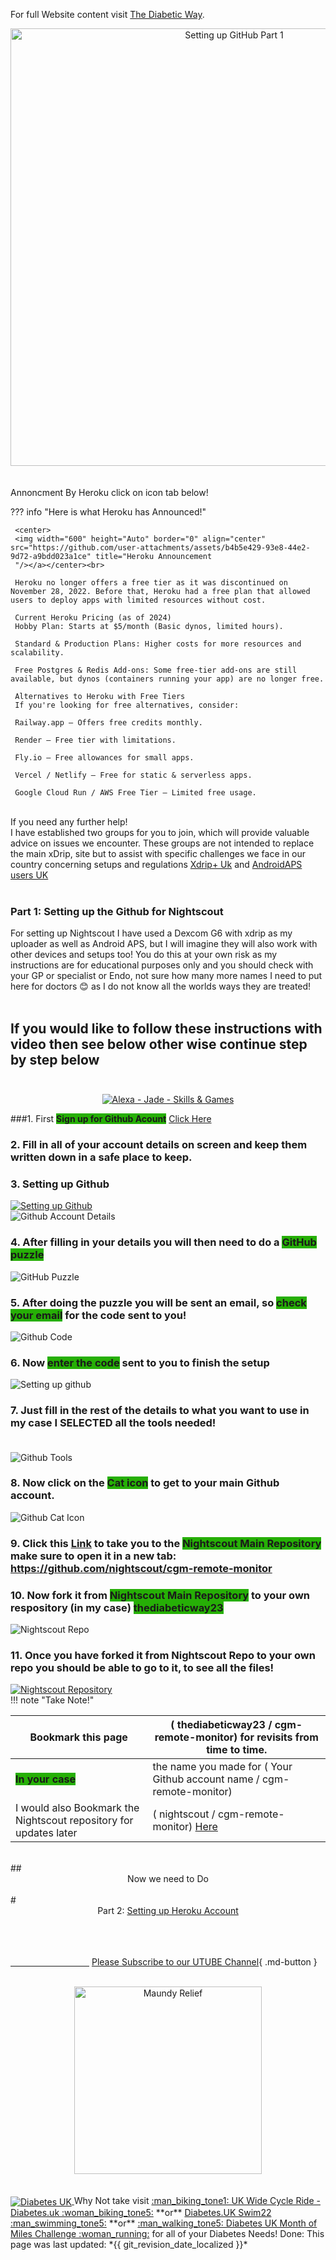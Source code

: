 
For full Website content visit [The Diabetic Way](https://www.thediabeticway.co.uk/index.php/en/).
<br>
<Center><img width="700" height="Auto" border="0" align="center"  src="https://github.com/user-attachments/assets/e8f4cf96-e0a4-4787-ba8e-f9932541ff6a" title="Setting up GitHub Part 1"/></center></a>
<br>

<br>
Annoncment By Heroku click on icon tab below!<br>

??? info "Here is what Heroku has Announced!"


     <center>
     <img width="600" height="Auto" border="0" align="center"  src="https://github.com/user-attachments/assets/b4b5e429-93e8-44e2-9d72-a9bdd023a1ce" title="Heroku Announcement
     "/></a></center><br>

     Heroku no longer offers a free tier as it was discontinued on November 28, 2022. Before that, Heroku had a free plan that allowed users to deploy apps with limited resources without cost.

     Current Heroku Pricing (as of 2024)
     Hobby Plan: Starts at $5/month (Basic dynos, limited hours).

     Standard & Production Plans: Higher costs for more resources and scalability.

     Free Postgres & Redis Add-ons: Some free-tier add-ons are still available, but dynos (containers running your app) are no longer free.

     Alternatives to Heroku with Free Tiers
     If you're looking for free alternatives, consider:

     Railway.app – Offers free credits monthly.

     Render – Free tier with limitations.

     Fly.io – Free allowances for small apps.

     Vercel / Netlify – Free for static & serverless apps.

     Google Cloud Run / AWS Free Tier – Limited free usage.



<br>
 If you need any further help!<br>
 I have established two groups for you to join, which will provide valuable advice on issues we encounter. These groups are not intended to replace the main xDrip, site but to assist with specific challenges we face in our country concerning setups and regulations
<a href=" https://www.facebook.com/groups/5390196001057776" target="_blank" title="Xdrip+ Uk">Xdrip+ Uk</a>
 and <a href=" https://www.facebook.com/groups/2064928127034626" target="_blank" title="AndroidAPS users UK">AndroidAPS users UK</a>  <br>

 <br>

### Part 1: Setting up the Github for Nightscout <br>

For setting up Nightscout I have used a Dexcom G6 with xdrip as my uploader as well as Android APS, but I will imagine they will also work
with other devices and setups too! You do this at your own risk as my instructions are for educational purposes only and you should check with your GP or specialist or Endo, not sure how many more names I need to put here for doctors 😊  as I do not know all the worlds ways they are treated!
<br><br>


## If you would like to follow these instructions with video then see below other wise continue step by step below <br><br>
  
<center>
<a href="https://www.youtube.com/watch?v=6o3AdkQBVog" target="_blank">
  <img width="auto" height="auto" border="0" align="center"  src="https://github.com/user-attachments/assets/10b11bec-2b17-4423-8549-02b30aa50faa" title="Alexa - Jade - Skills & Games"/></a></center>

  
 
###1. First <span style="background-color:#26AF06">**Sign up for Github Acount**</span>   <a href=" https://github.com/" target="_blank" title="Github">Click Here</a><br>

### 2. Fill in all of your account  details  on screen and keep them written down in a safe place to keep.<br>

### 3. Setting up Github<br>
<a href="https://github.com/" target="_blank">
  <img width="auto" height="auto" border="0" align="center"  src="https://github.com/user-attachments/assets/22b39f57-b5d8-4ca3-8186-78a10c181e37" title="Setting up Github"/>
</a><br>

  <img width="Auto" height="Auto" border="0" align="center"  src="https://github.com/user-attachments/assets/e4c69cc2-5e29-4df0-9cb8-103f6fa002a5" title="Github Account Details"/>
</a><br>

### 4. After filling in your details you will then need to do a <span style="background-color:#26AF06">**GitHub puzzle**</span><br>

  <img width="auto" height="auto" border="0" align="center"  src="https://github.com/user-attachments/assets/db5b24a7-200e-4a9a-ae79-4310743a7cb1" title="GitHub Puzzle"/>
</a><br>

### 5. After doing the puzzle you will be sent an email, so <span style="background-color:#26AF06">**check your email**</span>  for the code sent to you!<br> 

  <img width="auto" height="auto" border="0" align="center"  src="https://github.com/user-attachments/assets/09892f4e-3bbe-42d0-85c6-d872b08a5a00" title="Github Code"/>
</a><br>

### 6. Now <span style="background-color:#26AF06">**enter the code**</span> sent to you to finish the setup<br>

  <img width="auto" height="auto" border="0" align="center"  src="https://github.com/user-attachments/assets/d49d3b81-b48f-40c1-a982-defcf4fa6f92" title="Setting up github"/>
</a><br>

### 7. Just fill in the rest of the details to what you want to use in my case I SELECTED all the tools needed!<br><br>
<img width="auto" height="auto" border="0" align="center"  src="https://github.com/user-attachments/assets/ccee380f-ab75-4ce8-b4fb-90155e62ed4a" title="Github Tools"/>
</a><br>

### 8. Now click on the <span style="background-color:#26AF06">**Cat icon**</span>  to get to your main Github account. <br>
<img width="auto" height="auto" border="0" align="center"  src="https://github.com/user-attachments/assets/20fd3db4-d682-4192-9c74-291855e1a490" title="Github Cat Icon"/>
</a><br>

### 9. Click this <a href=" https://github.com/nightscout/cgm-remote-monitor" target="_blank" title="Nightscout Main Repository">Link</a> to take you to the <span style="background-color:#26AF06">**Nightscout Main Repository**</span> make sure to open it in a new tab: https://github.com/nightscout/cgm-remote-monitor <br>

### 10. Now fork it from <span style="background-color:#26AF06">**Nightscout Main Repository**</span> to your own respository (in my case)  <span style="background-color:#26AF06">**thediabeticway23**</span> <br>
<img width="Auto" height="Auto" border="0" align="center"  src="https://github.com/user-attachments/assets/f4ecb55e-03d6-4fc2-be6f-fb9718360049" title="Nightscout Repo"/></a><br>

### 11. Once you have forked it from Nightscout Repo to your own repo you should be able to go to it, to see all the files!

<a href="https://youtu.be/M78KtZ5WbYw" target="_blank">
  <img width="auto" height="auto" border="0" align="center"  src="https://github.com/user-attachments/assets/9df64024-1d3a-4481-94e5-3c7d48ac6ec2" title="Nightscout Repository"/></a></center>


 <br>
!!! note "Take Note!"

| Bookmark this page | ( thediabeticway23 / cgm-remote-monitor) for revisits from time to time. <br />  | 
| --------  | -------- |
|<span style="background-color:#26AF06">**In your case**</span>     | the name you made for ( Your Github account name / cgm-remote-monitor) <br />  |
|  I would also Bookmark the Nightscout repository for updates later | ( nightscout / cgm-remote-monitor) <a href=" https://github.com/nightscout/cgm-remote-monitor" target="_blank" title="Nightscout Main Repository">Here</a> <br />  |




<br>
## <center>Now we need to Do <br></center>
<br>
# <center>Part 2: <a href="https://atlas-night-out.github.io/xdrip-Nightscout-AAPS/user-guide/Nightscout/Setting_up_Heroku_Account_part2/ " target="_blank" title="Setting up Heroku Account">Setting up Heroku Account</a> </center>
<br>

 <br>



<br>

[&emsp;&emsp;&emsp;&emsp;&emsp;&emsp;&emsp;&emsp;&emsp;]()
[Please Subscribe to our UTUBE Channel](https://www.youtube.com/channel/UC9TwtBefjjKw_uKHiIWMkBA?sub_confirmation=1){ .md-button }

<br>
<a href="https://maundyrelief.org.uk/" target="_blank">
  <center><img width="300" height="auto" border="0" align=""  src="https://github.com/user-attachments/assets/585dd221-4f22-4e83-978d-3eedb39d3ca9" title="Maundy Relief"/></center></a>
<br>

<br>
<a href="https://www.diabetes.org.uk/" target="_blank">
<img width="auto" height="auto" border="0" align="center"  src="https://github.com/user-attachments/assets/21b87537-f1fa-4e01-904c-132085884544" title="Diabetes UK"/> </a>Why Not take visit <a href="https://www.diabetes.org.uk/support-us/fundraise/fundraising-events/pedal-for-progress" target="_blank"> :man_biking_tone1: UK Wide Cycle Ride - Diabetes.uk :woman_biking_tone5:</a> **or** <a href="https://swim22.diabetes.org.uk/?fbclid=IwAR3XSygKTkbU7l_Xgu88WU3Q3EYFrFoAj1STvQTVz_6X-xthmjqOUWMTiww" target="_blank">Diabetes.UK Swim22 :man_swimming_tone5:</a> **or** <a href="https://www.diabetes.org.uk/support-us/fundraise/fundraising-events/60-miles-challenge" target="_blank">:man_walking_tone5: Diabetes UK Month of Miles Challenge :woman_running:</a> for all of your Diabetes Needs!
Done:
This page was last updated: *{{ git_revision_date_localized }}*



  <!-- 

   # Light Mode
    - scheme: default
      toggle:
        icon: material/weather-night
        name: Light mode
      primary: black
      accent: deep orange

extra:
  social:
    - icon: fontawesome/brands/linkedin
      link: https://www.linkedin.com/public-profile/settings?trk=d_flagship3_profile_self_view_public_profile
    - icon: fontawesome/brands/twitter
      link: https://x.com/T1AtlasNightOut
    - icon: fontawesome/brands/github
      link: https://github.com/Atlas-Night-Out/xdrip-Nightscout-AAPS
    - icon: fontawesome/brands/youtube
      link: https://www.youtube.com/channel/UC9TwtBefjjKw_uKHiIWMkBA?sub_confirmation=1
      
      


  copyright: Copyright &copy; 2025 D. Gall
  generator: false
    
markdown_extensions:
  - pymdownx.highlight:
      anchor_linenums: true

  ******************************************************************************************************************
  mkdocs.yml    # The configuration file.
    docs/
    index.md  # The documentation homepage.
       ...       # Other markdown pages, images and other files.
		
		*************************************************************************
		center text**
		## <center>Now Do  </center><br>
		
		*************************************************************
		
		
<a href="http://nightscout.github.io/pages/update-fork/" target="_blank">
  <img width="auto" height="auto" border="0" align="center"  src="/img/Nightscout/Time to Update Nightscout.png" title="Update Tool"/></a>		
		
		
adding 	Yellow Hightligher!!!!!!!!	with bold too
<span style="background-color: #FFFF00">**Marked text**</span>


adding 	Green Hightligher!!!!!!!!	with bold too
<span style="background-color:#26AF06">**Routines**</span>

<a>
  <img width="auto" height="auto" border="0" align="center"  src="/img/Nightscout/Time to Update Nightscout.png" title="Update Tool"/></a>	




Adding a image with link
<a href="https://www.youtube.com/watch?v=MFsbm45b6YY" target="_blank">
  <img width="auto" height="auto" border="0" align="center"  src="/img/Part 1 Setting up Github 2021/Github account details.jpg" title="github account details"/>
</a><br>


Adding Video

<iframe width="850" height="415" src="https://www.youtube.com/embed/MFsbm45b6YY" title="YouTube video player" frameborder="0" allow="accelerometer; autoplay; clipboard-write; encrypted-media; gyroscope; picture-in-picture" allowfullscreen></iframe>


Adding an embeded video
<iframe id="video3" width="560" height="315" src="https://www.youtube.com/embed/o7-T2IrDJ_A" title="YouTube video player" frameborder="0" allow="accelerometer; autoplay; clipboard-write; encrypted-media; gyroscope; picture-in-picture" allowfullscreen></iframe>

Adding an False video to utube from image!!!!!!!!!!!!!!!!
<center>
<a href="https://youtu.be/FZvuVlHOh8w" target="_blank">
  <img width="auto" height="auto" border="0" align="center"  src="https://github.com/user-attachments/assets/f44c325b-d1d0-483a-813b-bc45813f846a" title="Alexa - Jade - Skills & Games"/></a></center>


Note
**Note:** a note is something that needs to be mentioned but is apart from the context.


!!! Warning "Important Notice"

!!! note "Notes"

??? info "Here is what Heroku has Announced!"
    this needs to be correcr format!


List
This is a regular paragraph.

Paragraph:

1. **Now Open another tab**  to make a Mongodb Atlas** Account: <a href="https://www.mongodb.com/cloud/atlas" target="_blank" title="Click Start Free">See Here</a> 
  and **click** Start Free
 <img width="auto" height="auto" border="0" align="center"  src="/img/Atlas/MongoDB Atlas start free.jpg"Click Start"/>
   2. Sub item two
   3. Sub item three
2. Item two



font size
<font size="4">

</font>

link
<a href=" https://github.com/" target="_blank" title="First create a user account by going to">Click Here</a>


Table:
| Syntax | Description |
| ----------- | ----------- |
| Header | Title |
| Paragraph | Text |


| Feature    | AAPS|Tandem Control-IQ / Omnipod 5|
| ----------- | ------------------------------|-------------|
| `Cost`       | Free        |££££ - Funded (pump + supplies)
|
| `Customization`       |Fully adjustable |Limited by FDA rules|
| `Pump Choice`    | Multiple options  |Brand-locked|
| `Approval`    | DIY (community-supported)  |FDA-approved|


More advanced formatting can be done using HTML tags. Which tags are supported is beyond the scope of this guide, but I will say that the one I use commonly is <br /> to force cells to span multiple lines.

| Header 1  | Header 2 |
| --------  | -------- |
| data      | Some long data that <br /> spans multiple lines |




Video in a box border!

<table width="1166" border="1" style="border-color: #000000; background-color: #ffffff;" cellpadding="1" cellspacing="1" height="98">
<tbody>
<tr style="height: 16px;">
<td style="width: 1158px; border-color: #000000; background-color: #5B9BD5;" fff=""><span style="font-size: 14pt;"><span style="color: #ffffff;">video Instructions,</span></span></td>
</tr>
<tr style="height: 56.4063px;">
<td style="width: 1158px; border-color: #000000;"><span style="font-family: tahoma, arial, helvetica, sans-serif; font-size: 14pt;">
 <iframe id="video3" width="860" height="515" src="https://www.youtube.com/embed/6o3AdkQBVog" title="YouTube video player" frameborder="0" allow="accelerometer; autoplay; clipboard-write; encrypted-media; gyroscope; picture-in-picture" allowfullscreen></iframe>  </span></td>
</tr>
</tbody>
</table>
*****************************************************
Warning Note<table width="1266" border="1" style="border-color: #000000; background-color: #ffffff;" cellpadding="1" cellspacing="1" height="98">
<tbody>
<tr style="height: 16px;">
<td style="width: 1158px; border-color: #000000; background-color: #FF0000;" fff=""><span style="font-size: 14pt;"><strong><span style="color: #ffffff;">Warning!</span></strong></span></td>
</tr>
<tr style="height: 56.4063px;">
<td style="width: 1158px; border-color: #000000;"><span style="font-family: tahoma, arial, helvetica, sans-serif; font-size: 14pt;"> 1: Some new features, updates, or bug fixes may require that you clear your browser cache before you will see the changes taken effect<br/> 2: If you get no errors and no readings after a while see about doing a <a href="http://127.0.0.1:8000/user-guide/Redeploying%20your%20repository/" target="_blank" title="Redeploying your repository link">Redeploying your repository</a> </span></td>
</tr>
</tbody>
</table>

-->


<!--  
  ******************************************************************************************************************
  mkdocs.yml    # The configuration file.
    docs/
    index.md  # The documentation homepage.
       ...       # Other markdown pages, images and other files.
		
		****************************************************************

[In the the video above](../xdrip/Xdrip%20-%20Setting%20up%20Glucose%20Meters.md#video-instructions)





!!!warning 
    Do not use CONTOUR DIABETES app, when using xdrip you can only have one App running!
   <br><br>



   !!!info 
    Do not use CONTOUR DIABETES app, when using xdrip you can only have one App running!
   <br><br>


		
<a href="http://nightscout.github.io/pages/update-fork/" target="_blank">
  <img width="auto" height="auto" border="0" align="center"  src="/img/Nightscout/Time to Update Nightscout.png" title="Update Tool"/></a>		
		
		
adding 	Yellow Hightligher!!!!!!!!	with bold too
<span style="background-color: #FFFF00">**Marked text**</span>


link

<a href=" https://github.com/" target="_blank" title="Github">Click Here</a> 

  <img width="auto" height="auto" border="0" align="center"  src="/img/Fork and Deploy cgm remote monitory Part 4/warning_sign.png" title="Update Tool"/></a>	

<img width="30" height="30" src="/img/Fork and Deploy cgm remote monitory Part 4/clipart2068155.png">

Adding a image with link
<a href="https://www.youtube.com/watch?v=MFsbm45b6YY" target="_blank">
  <img width="auto" height="auto" border="0" align="center"  src="/img/Part 1 Setting up Github 2021/Github account details.jpg" title="github account details"/>
</a><br>


Adding Video

<iframe width="850" height="415" src="https://www.youtube.com/embed/MFsbm45b6YY" title="YouTube video player" frameborder="0" allow="accelerometer; autoplay; clipboard-write; encrypted-media; gyroscope; picture-in-picture" allowfullscreen></iframe>


Adding an embeded video
<iframe id="video3" width="560" height="315" src="https://www.youtube.com/embed/o7-T2IrDJ_A" title="YouTube video player" frameborder="0" allow="accelerometer; autoplay; clipboard-write; encrypted-media; gyroscope; picture-in-picture" allowfullscreen></iframe>


Note
**Note:** a note is something that needs to be mentioned but is apart from the context.


!!! warning "Heroku - See above!"





List
This is a regular paragraph.

Paragraph:

1. **Now Open another tab**  to make a Mongodb Atlas** Account: <a href="https://www.mongodb.com/cloud/atlas" target="_blank" title="Click Start Free">See Here</a> 
  and **click** Start Free
 <img width="auto" height="auto" border="0" align="center"  src="/img/Atlas/MongoDB Atlas start free.jpg"Click Start"/>
   2. Sub item two
   3. Sub item three
2. Item two



font size
<font size="4">

</font>

link
<a href=" https://github.com/" target="_blank" title="First create a user account by going to">Click Here</a>

*******************************************************************************************************************************
*******************************
orange table

<table width="1166" border="1" style="border-color: #000000; background-color: #ffffff;" cellpadding="1" cellspacing="1" height="98">
<tbody>
<tr style="height: 16px;">
<td style="width: 1158px; border-color: #000000; background-color: #db4e12;" fff=""><span style="font-size: 14pt;"><strong><span style="color: #ffffff;">Note!</span></strong></span></td>
</tr>
<tr style="height: 56.4063px;">
<td style="width: 1158px; border-color: #000000;"><span style="font-family: tahoma, arial, helvetica, sans-serif; font-size: 14pt;">If you’re on Heroku and have Automatic Deploys enabled, you’re done!<br>
 If you don’t have Automatic Deploys on yet, or aren’t sure, run through these steps below!</span></td>
</tr>
</tbody>
</table>
***************************************
red warning table
***************************
<table width="1266" border="1" style="border-color: #000000; background-color: #ffffff;" cellpadding="1" cellspacing="1" height="98">
<tbody>
<tr style="height: 16px;">
<td style="width: 1158px; border-color: #000000; background-color: #FF0000;" fff=""><span style="font-size: 14pt;"><strong><span style="color: #ffffff;">Warning!</span></strong></span></td>
</tr>
<tr style="height: 56.4063px;">
<td style="width: 1158px; border-color: #000000;"><span style="font-family: tahoma, arial, helvetica, sans-serif; font-size: 14pt;"> 1: Some new features, updates, or bug fixes may require that you clear your browser cache before you will see the changes taken effect<br/> 2: If you get no errors and no readings after a while see about doing a <a href="http://127.0.0.1:8000/user-guide/Redeploying%20your%20repository/" target="_blank" title="Redeploying your repository link">Redeploying your repository</a> </span></td>
</tr>
</tbody>
</table>
*********************************
Blue Note
******************************
<table width="1166" border="1" style="border-color: #000000; background-color: #ffffff;" cellpadding="1" cellspacing="1" height="98">
<tbody>
<tr style="height: 16px;">
<td style="width: 1158px; border-color: #000000; background-color: #5B9BD5;" fff=""><span style="font-size: 14pt;"><strong><span style="color: #ffffff;">Note!</span></strong></span></td>
</tr>
<tr style="height: 56.4063px;">
<td style="width: 1158px; border-color: #000000;"><span style="font-family: tahoma, arial, helvetica, sans-serif; font-size: 14pt;"> You will have already needed to have done <a href="https://atlas-night-out.github.io/xdrip-Nightscout-AAPS/user-guide/Setting_up_Github_Account_part1/" target="_blank" title="firt you need to do Part 1 Setting up Github Account for Nightscout">Part 1 Setting up Github Account for Nightscout</a>. To be able to continue.</span></span></td>
</tr>
</tbody>
</table>



Table
| Syntax | Description |
| ----------- | ----------- |
| Header | Title |
| Paragraph | Text |


Video in a box border!

<table width="1166" border="1" style="border-color: #000000; background-color: #ffffff;" cellpadding="1" cellspacing="1" height="98">
<tbody>
<tr style="height: 16px;">
<td style="width: 1158px; border-color: #000000; background-color: #5B9BD5;" fff=""><span style="font-size: 14pt;"><span style="color: #ffffff;">video Instructions,</span></span></td>
</tr>
<tr style="height: 56.4063px;">
<td style="width: 1158px; border-color: #000000;"><span style="font-family: tahoma, arial, helvetica, sans-serif; font-size: 14pt;">
 <iframe id="video3" width="860" height="515" src="https://www.youtube.com/embed/6o3AdkQBVog" title="YouTube video player" frameborder="0" allow="accelerometer; autoplay; clipboard-write; encrypted-media; gyroscope; picture-in-picture" allowfullscreen></iframe>  </span></td>
</tr>
</tbody>
</table>
*****************************************************
Warning Note<table width="1266" border="1" style="border-color: #000000; background-color: #ffffff;" cellpadding="1" cellspacing="1" height="98">
<tbody>
<tr style="height: 16px;">
<td style="width: 1158px; border-color: #000000; background-color: #FF0000;" fff=""><span style="font-size: 14pt;"><strong><span style="color: #ffffff;">Warning!</span></strong></span></td>
</tr>
<tr style="height: 56.4063px;">
<td style="width: 1158px; border-color: #000000;"><span style="font-family: tahoma, arial, helvetica, sans-serif; font-size: 14pt;"> 1: Some new features, updates, or bug fixes may require that you clear your browser cache before you will see the changes taken effect<br/> 2: If you get no errors and no readings after a while see about doing a <a href="http://127.0.0.1:8000/user-guide/Redeploying%20your%20repository/" target="_blank" title="Redeploying your repository link">Redeploying your repository</a> </span></td>
</tr>
</tbody>
</table>
<img width="400" height="auto" border="0" align="center"  src="/xdrip-Nightscout-AAPS/img/Nightscout/sadface.png" Sad day"/><br>
-->



